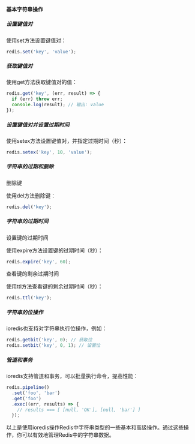 #### 基本字符串操作
##### 设置键值对

使用set方法设置键值对：
```js
redis.set('key', 'value');
```
##### 获取键值对

使用get方法获取键值对的值：
```js
redis.get('key', (err, result) => {
  if (err) throw err;
  console.log(result); // 输出: value
});
```
##### 设置键值对并设置过期时间

使用setex方法设置键值对，并指定过期时间（秒）：
```js
redis.setex('key', 10, 'value');
```
##### 字符串的过期和删除
删除键

使用del方法删除键：
```js
redis.del('key');
```
##### 字符串的过期时间
设置键的过期时间

使用expire方法设置键的过期时间（秒）：
```js
redis.expire('key', 60);
```
查看键的剩余过期时间

使用ttl方法查看键的剩余过期时间（秒）：
```js
redis.ttl('key');
```
##### 字符串的位操作
ioredis也支持对字符串执行位操作，例如：
```js
redis.getbit('key', 0); // 获取位
redis.setbit('key', 0, 1); // 设置位
```
##### 管道和事务
ioredis支持管道和事务，可以批量执行命令，提高性能：
```js
redis.pipeline()
  .set('foo', 'bar')
  .get('foo')
  .exec((err, results) => {
    // results === [ [null, 'OK'], [null, 'bar'] ]
  });
```
以上是使用ioredis操作Redis中字符串类型的一些基本和高级操作。通过这些操作，你可以有效地管理Redis中的字符串数据。